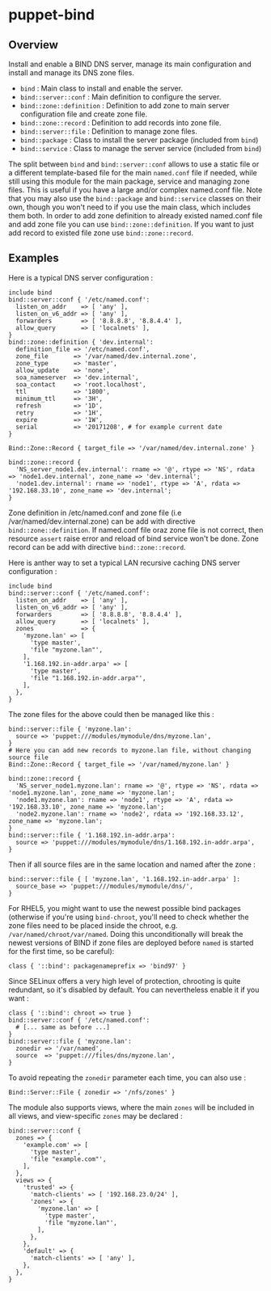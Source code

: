 # puppet-bind

## Overview

Install and enable a BIND DNS server, manage its main configuration and install
and manage its DNS zone files.

* `bind` : Main class to install and enable the server.
* `bind::server::conf` : Main definition to configure the server.
* `bind::zone::definition` : Definition to add zone to main server configuration file and create zone file.
* `bind::zone::record` : Definition to add records into zone file.
* `bind::server::file` : Definition to manage zone files.
* `bind::package` : Class to install the server package (included from `bind`)
* `bind::service` : Class to manage the server service (included from `bind`)


The split between `bind` and `bind::server::conf` allows to use a static file
or a different template-based file for the main `named.conf` file if needed,
while still using this module for the main package, service and managing zone
files. This is useful if you have a large and/or complex named.conf file.
Note that you may also use the `bind::package` and `bind::service` classes on
their own, though you won't need to if you use the main class, which includes
them both. In order to add zone definition to already existed named.conf file and add zone file you can use `bind::zone::definition`. If you want to just add record to existed file zone use `bind::zone::record`.

## Examples

Here is a typical DNS server configuration :
```puppet
include bind
bind::server::conf { '/etc/named.conf':
  listen_on_addr    => [ 'any' ],
  listen_on_v6_addr => [ 'any' ],
  forwarders        => [ '8.8.8.8', '8.8.4.4' ],
  allow_query       => [ 'localnets' ],
}
bind::zone::definition { 'dev.internal':
  definition_file => '/etc/named.conf',
  zone_file       => '/var/named/dev.internal.zone',
  zone_type       => 'master',
  allow_update    => 'none',
  soa_nameserver  => 'dev.internal',
  soa_contact     => 'root.localhost',
  ttl             => '1800',
  minimum_ttl     => '3H',
  refresh         => '1D',
  retry           => '1H',
  expire          => '1W',
  serial          => '20171208', # for example current date
}

Bind::Zone::Record { target_file => '/var/named/dev.internal.zone' }

bind::zone::record {
  'NS_server_node1.dev.internal': rname => '@', rtype => 'NS', rdata => 'node1.dev.internal', zone_name => 'dev.internal';
  'node1.dev.internal': rname => 'node1', rtype => 'A', rdata => '192.168.33.10', zone_name => 'dev.internal';
}

```
Zone definition in /etc/named.conf and zone file (i.e /var/named/dev.internal.zone) can be add with directive `bind::zone::definition`.
If named.conf file oraz zone file is not correct, then resource `assert` raise error and reload of bind service won't be done. Zone record can be add with directive `bind::zone::record`.



Here is anther way to set a typical LAN recursive caching DNS server configuration :
```puppet
include bind
bind::server::conf { '/etc/named.conf':
  listen_on_addr    => [ 'any' ],
  listen_on_v6_addr => [ 'any' ],
  forwarders        => [ '8.8.8.8', '8.8.4.4' ],
  allow_query       => [ 'localnets' ],
  zones             => {
    'myzone.lan' => [
      'type master',
      'file "myzone.lan"',
    ],
    '1.168.192.in-addr.arpa' => [
      'type master',
      'file "1.168.192.in-addr.arpa"',
    ],
  },
}
```

The zone files for the above could then be managed like this :

```puppet
bind::server::file { 'myzone.lan':
  source => 'puppet:///modules/mymodule/dns/myzone.lan',
}
# Here you can add new records to myzone.lan file, without changing source file
Bind::Zone::Record { target_file => '/var/named/myzone.lan' }

bind::zone::record {
  'NS_server_node1.myzone.lan': rname => '@', rtype => 'NS', rdata => 'node1.myzone.lan', zone_name => 'myzone.lan';
  'node1.myzone.lan': rname => 'node1', rtype => 'A', rdata => '192.168.33.10', zone_name => 'myzone.lan';
  'node2.myzone.lan': rname => 'node2', rdata => '192.168.33.12', zone_name => 'myzone.lan';
}
bind::server::file { '1.168.192.in-addr.arpa':
  source => 'puppet:///modules/mymodule/dns/1.168.192.in-addr.arpa',
}
```

Then if all source files are in the same location and named after the zone :

```puppet
bind::server::file { [ 'myzone.lan', '1.168.192.in-addr.arpa' ]:
  source_base => 'puppet:///modules/mymodule/dns/',
}
```

For RHEL5, you might want to use the newest possible bind packages 
(otherwise if you're using `bind-chroot`, you'll need to check
whether the zone files need to be placed inside the chroot, e.g.
`/var/named/chroot/var/named`. Doing this unconditionally will break
the newest versions of BIND if zone files are deployed before `named`
is started for the first time, so be careful):

```puppet
class { '::bind': packagenameprefix => 'bind97' }
```

Since SELinux offers a very high level of protection, chrooting is quite
redundant, so it's disabled by default. You can nevertheless enable it if
you want :

```puppet
class { '::bind': chroot => true }
bind::server::conf { '/etc/named.conf':
  # [... same as before ...]
}
bind::server::file { 'myzone.lan':
  zonedir => '/var/named',
  source  => 'puppet:///files/dns/myzone.lan',
}
```

To avoid repeating the `zonedir` parameter each time, you can also use :

```puppet
Bind::Server::File { zonedir => '/nfs/zones' }
```

The module also supports views, where the main `zones` will be included in all
views, and view-specific `zones` may be declared :

```puppet
bind::server::conf {
  zones => {
    'example.com' => [
      'type master',
      'file "example.com"',
    ],
  },
  views => {
    'trusted' => {
      'match-clients' => [ '192.168.23.0/24' ],
      'zones' => {
        'myzone.lan' => [
          'type master',
          'file "myzone.lan"',
        ],
      },
    },
    'default' => {
      'match-clients' => [ 'any' ],
    },
  },
}
```
